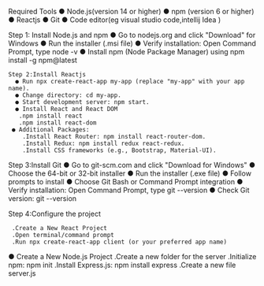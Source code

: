 Required Tools
   ● Node.js(version 14 or higher)
   ● npm (version 6 or higher) 
   ● Reactjs
   ● Git
   ● Code editor(eg visual studio code,intellij Idea )

   Step 1: Install Node.js and npm
   ● Go to nodejs.org and click "Download" for Windows 
   ● Run the installer (.msi file)
   ● Verify installation: Open Command Prompt, type node -v
   ● Install npm (Node Package Manager) using npm install -g npm@latest


    Step 2:Install Reactjs
      ● Run npx create-react-app my-app (replace "my-app" with your app name).
      ● Change directory: cd my-app.
      ● Start development server: npm start.
      ● Install React and React DOM
       .npm install react
       .npm install react-dom
     ● Additional Packages:
        .Install React Router: npm install react-router-dom.
        .Install Redux: npm install redux react-redux.
        .Install CSS frameworks (e.g., Bootstrap, Material-UI).
   
   Step 3:Install Git
      ● Go to git-scm.com and click "Download for Windows"
      ● Choose the 64-bit or 32-bit installer
      ● Run the installer (.exe file)
      ● Follow prompts to install
      ● Choose Git Bash or Command Prompt integration
      ● Verify installation: Open Command Prompt, type git --version
      ● Check Git version: git --version

   Step 4:Configure the project
     
     .Create a New React Project
     .Open terminal/command prompt
     .Run npx create-react-app client (or your preferred app name)
    
   ● Create a New Node.js Project
     .Create a new folder for the server
     .Initialize npm: npm init
     .Install Express.js: npm install express
     .Create a new file server.js
   